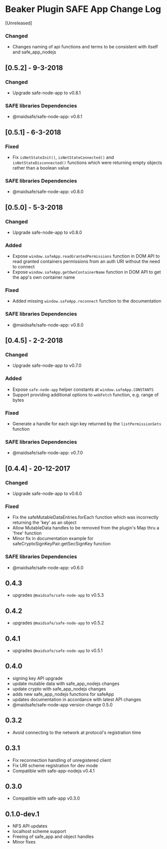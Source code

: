 # Beaker Plugin SAFE App Change Log

[Unreleased]
### Changed
- Changes naming of api functions and terms to be consistent with itself and safe_app_nodejs

## [0.5.2] - 9-3-2018
### Changed
- Upgrade safe-node-app to v0.8.1

### SAFE libraries Dependencies
- @maidsafe/safe-node-app: v0.8.1

## [0.5.1] - 6-3-2018
### Fixed
- Fix `isNetStateInit()`, `isNetStateConnected()` and `isNetStateDisconnected()` functions which were returning empty objects rather than a boolean value

### SAFE libraries Dependencies
- @maidsafe/safe-node-app: v0.8.0

## [0.5.0] - 5-3-2018
### Changed
- Upgrade safe-node-app to v0.8.0

### Added
- Expose `window.safeApp.readGrantedPermissions` function in DOM API to read granted containers permissions from an auth URI without the need to connect
- Expose `window.safeApp.getOwnContainerName` function in DOM API to get the app's own container name

### Fixed
- Added missing `window.safeApp.reconnect` function to the documentation

### SAFE libraries Dependencies
- @maidsafe/safe-node-app: v0.8.0

## [0.4.5] - 2-2-2018
### Changed
- Upgrade safe-node-app to v0.7.0

### Added
- Expose `safe-node-app` helper constants at `window.safeApp.CONSTANTS`
- Support providing additional options to `webFetch` function, e.g. range of bytes

### Fixed
- Generate a handle for each sign key returned by the `listPermissionSets` function

### SAFE libraries Dependencies
- @maidsafe/safe-node-app: v0.7.0

## [0.4.4] - 20-12-2017
### Changed
- Upgrade safe-node-app to v0.6.0

### Fixed
- Fix the safeMutableDataEntries.forEach function which was incorrectly returning the 'key' as an object
- Allow MutableData handles to be removed from the plugin's Map thru a 'free' function
- Minor fix in documentation example for safeCryptoSignKeyPair.getSecSignKey function

### SAFE libraries Dependencies
- @maidsafe/safe-node-app: v0.6.0

## 0.4.3

- upgrades `@maidsafe/safe-node-app` to v0.5.3


## 0.4.2

- upgrades `@maidsafe/safe-node-app` to v0.5.2

## 0.4.1

- upgrades `@maidsafe/safe-node-app` to v0.5.1

## 0.4.0

- signing key API upgrade
- update mutable data with safe_app_nodejs  changes
- update crypto with safe_app_nodejs changes
- adds new safe_app_nodejs functions for safeApp
- updates documentation in accordance with latest API changes
- @maidsafe/safe-node-app version change 0.5.0

## 0.3.2

- Avoid connecting to the network at protocol's registration time


## 0.3.1

- Fix reconnection handling of unregistered client
- Fix URI scheme registration for dev mode
- Compatible with safe-app-nodejs v0.4.1


## 0.3.0

- Compatible with safe-app v0.3.0


## 0.1.0-dev.1

- NFS API updates
- localhost scheme support
- Freeing of safe_app and object handles
- Minor fixes
